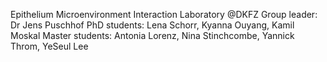 Epithelium Microenvironment Interaction Laboratory @DKFZ
Group leader: Dr Jens Puschhof
PhD students: Lena Schorr, Kyanna Ouyang, Kamil Moskal
Master students: Antonia Lorenz, Nina Stinchcombe, Yannick Throm, YeSeul Lee
